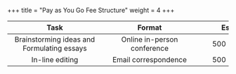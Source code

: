 +++
title = "Pay as You Go Fee Structure"
weight = 4
+++

<!--more-->

| <div style="width:200px">Task</div> | <div style="width:200px">Format</div> | <div style="width:200px">Essay Length</div> | <div style="width:200px">Fee</div> |
| :----: | :----: | :----: | :----: |
| Brainstorming ideas and Formulating essays | Online in-person conference | 500 - 1,000 words | 3,000 NTD/hr |
| In-line editing | Email correspondence | 500 - 1,000 words | 6,000 NTD/hr |